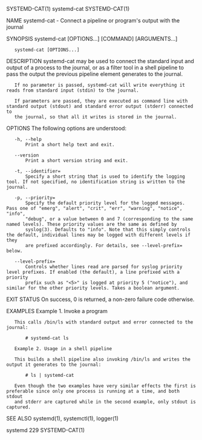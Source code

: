 SYSTEMD-CAT(1)                                                      systemd-cat                                                     SYSTEMD-CAT(1)

NAME
       systemd-cat - Connect a pipeline or program's output with the journal

SYNOPSIS
       systemd-cat [OPTIONS...] [COMMAND] [ARGUMENTS...]

       systemd-cat [OPTIONS...]

DESCRIPTION
       systemd-cat may be used to connect the standard input and output of a process to the journal, or as a filter tool in a shell pipeline to
       pass the output the previous pipeline element generates to the journal.

       If no parameter is passed, systemd-cat will write everything it reads from standard input (stdin) to the journal.

       If parameters are passed, they are executed as command line with standard output (stdout) and standard error output (stderr) connected to
       the journal, so that all it writes is stored in the journal.

OPTIONS
       The following options are understood:

       -h, --help
           Print a short help text and exit.

       --version
           Print a short version string and exit.

       -t, --identifier=
           Specify a short string that is used to identify the logging tool. If not specified, no identification string is written to the journal.

       -p, --priority=
           Specify the default priority level for the logged messages. Pass one of "emerg", "alert", "crit", "err", "warning", "notice", "info",
           "debug", or a value between 0 and 7 (corresponding to the same named levels). These priority values are the same as defined by
           syslog(3). Defaults to "info". Note that this simply controls the default, individual lines may be logged with different levels if they
           are prefixed accordingly. For details, see --level-prefix= below.

       --level-prefix=
           Controls whether lines read are parsed for syslog priority level prefixes. If enabled (the default), a line prefixed with a priority
           prefix such as "<5>" is logged at priority 5 ("notice"), and similar for the other priority levels. Takes a boolean argument.

EXIT STATUS
       On success, 0 is returned, a non-zero failure code otherwise.

EXAMPLES
       Example 1. Invoke a program

       This calls /bin/ls with standard output and error connected to the journal:

           # systemd-cat ls

       Example 2. Usage in a shell pipeline

       This builds a shell pipeline also invoking /bin/ls and writes the output it generates to the journal:

           # ls | systemd-cat

       Even though the two examples have very similar effects the first is preferable since only one process is running at a time, and both stdout
       and stderr are captured while in the second example, only stdout is captured.

SEE ALSO
       systemd(1), systemctl(1), logger(1)

systemd 229                                                                                                                         SYSTEMD-CAT(1)
